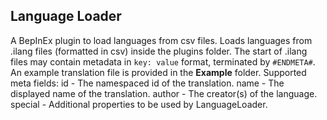## Language Loader ##
A BepInEx plugin to load languages from csv files.
Loads languages from .ilang files (formatted in csv) inside the plugins folder.
The start of .ilang files may contain metadata in ```key: value``` format, terminated by ```#ENDMETA#```.
An example translation file is provided in the **Example** folder.
Supported meta fields:
id - The namespaced id of the translation.
name - The displayed name of the translation.
author - The creator(s) of the language.
special - Additional properties to be used by LanguageLoader.
